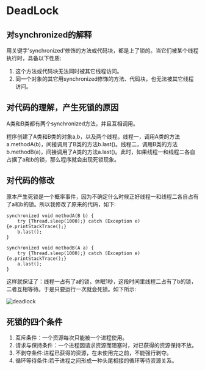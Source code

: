 # DeadLock
## 对synchronized的解释
用关键字'synchronized'修饰的方法或代码块，都是上了锁的。当它们被某个线程执行时，具备以下性质:

1. 这个方法或代码块无法同时被其它线程访问。
2. 同一个对象的其它用synchronized修饰的方法、代码块，也无法被其它线程访问。

## 对代码的理解，产生死锁的原因

A类和B类都有两个synchronized方法，并且互相调用。

程序创建了A类和B类的对象a,b，以及两个线程。线程一，调用A类的方法a.methodA(b)，间接调用了B类的方法b.last()。线程二，调用B类的方法b.methodB(a)，间接调用了A类的方法a.last()。此时，如果线程一和线程二各自占据了a和b的锁，那么程序就会出现死锁现象。

## 对代码的修改

原本产生死锁是一个概率事件，因为不确定什么时候正好线程一和线程二各自占有了a和b的锁。所以我修改了原来的代码，如下:

    synchronized void methodA(B b) {
        try {Thread.sleep(1000);} catch (Exception e) {e.printStackTrace();}
        b.last();
    }

    synchronized void methodB(A a) {
        try {Thread.sleep(1000);} catch (Exception e) {e.printStackTrace();}
        a.last();
    }

这样就保证了：线程一占有了a的锁，休眠1秒，这段时间里线程二占有了b的锁，二者互相等待。于是只要运行一次就会死锁。如下所示:

![deadlock](https://cl.ly/2s3Y3w1O2829/download/deadlock.png)

## 死锁的四个条件

1. 互斥条件：一个资源每次只能被一个进程使用。
2. 请求与保持条件：一个进程因请求资源而阻塞时，对已获得的资源保持不放。
3. 不剥夺条件:进程已获得的资源，在未使用完之前，不能强行剥夺。
4. 循环等待条件:若干进程之间形成一种头尾相接的循环等待资源关系。